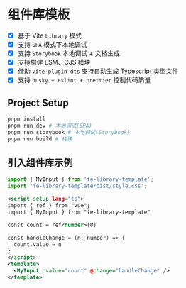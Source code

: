 # 组件库模板

- [x] 基于 Vite `Library` 模式
- [x] 支持 `SPA` 模式下本地调试
- [x] 支持 `Storybook` 本地调试 + 文档生成
- [x] 支持构建 ESM、CJS 模块
- [x] 借助 `vite-plugin-dts` 支持自动生成 Typescript 类型文件
- [x] 支持 `husky + eslint + prettier` 控制代码质量

## Project Setup

```sh
pnpm install
pnpm run dev # 本地调试(SPA)
pnpm run storybook # 本地调试(Storybook)
pnpm run build # 构建
```

## 引入组件库示例

```ts
import { MyInput } from 'fe-library-template';
import 'fe-library-template/dist/style.css';
```

```xml
<script setup lang="ts">
import { ref } from "vue";
import { MyInput } from "fe-library-template"

const count = ref<number>(0)

const handleChange = (n: number) => {
  count.value = n
}
</script>
<template>
  <MyInput :value="count" @change="handleChange" />
</template>
```
